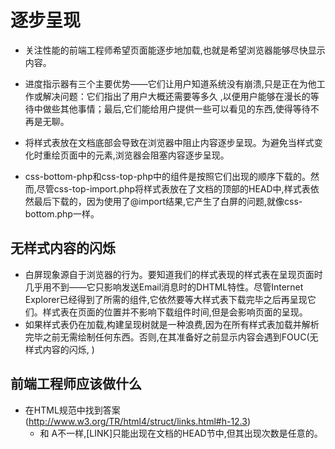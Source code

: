 # 逐步呈现
* 关注性能的前端工程师希望页面能逐步地加载,也就是希望浏览器能够尽快显示内容。
* 进度指示器有三个主要优势——它们让用户知道系统没有崩溃,只是正在为他工作或解决问题：它们指出了用户大概还需要等多久
,以便用户能够在漫长的等待中做些其他事情；最后,它们能给用户提供一些可以看见的东西,使得等待不再是无聊。
* 将样式表放在文档底部会导致在浏览器中阻止内容逐步呈现。为避免当样式变化时重绘页面中的元素,浏览器会阻塞内容逐步呈现。

* css-bottom-php和css-top-php中的组件是按照它们出现的顺序下载的。然而,尽管css-top-import.php将样式表放在了文档的顶部的HEAD中,样式表依然最后下载的，因为使用了@import结果,它产生了白屏的问题,就像css-bottom.php一样。
## 无样式内容的闪烁
* 白屏现象源自于浏览器的行为。要知道我们的样式表现的样式表在呈现页面时几乎用不到——它只影响发送Email消息时的DHTML特性。尽管Internet Explorer已经得到了所需的组件,它依然要等大样式表下载完毕之后再呈现它们。样式表在页面的位置并不影响下载组件时间,但是会影响页面的呈现。
* 如果样式表仍在加载,构建呈现树就是一种浪费,因为在所有样式表加载并解析完毕之前无需绘制任何东西。否则,在其准备好之前显示内容会遇到FOUC(无样式内容的闪烁, )

## 前端工程师应该做什么
*   在HTML规范中找到答案(http://www.w3.org/TR/html4/struct/links.html#h-12.3)
    * 和 A不一样,[LINK]只能出现在文档的HEAD节中,但其出现次数是任意的。